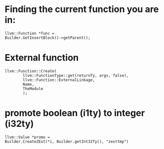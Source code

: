 # Finding the current function you are in:
    llvm::Function *func =
    Builder.GetInsertBlock()->getParent();
# External function
    llvm::Function::Create(
            llvm::FunctionType::get(returnTy, args, false),
            llvm::Function::ExternalLinkage,
            Name,
            TheModule
            );

# promote boolean (i1ty) to integer (i32ty)
    llvm::Value *promo =
    Builder.CreateZExt(*i, Builder.getInt32Ty(), "zexttmp")
